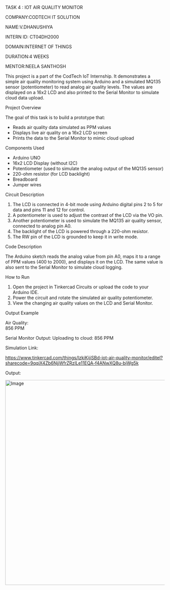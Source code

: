 TASK 4 : IOT AIR QUALITY MONITOR

COMPANY:CODTECH IT SOLUTION

NAME:V.DHANUSHIYA

INTERN ID: CT04DH2000

DOMAIN:INTERNET OF THINGS

DURATION:4 WEEKS

MENTOR:NEELA SANTHOSH

This project is a part of the CodTech IoT Internship.
It demonstrates a simple air quality monitoring system using Arduino and a simulated MQ135 sensor (potentiometer) to read analog air quality levels. 
The values are displayed on a 16x2 LCD and also printed to the Serial Monitor to simulate cloud data upload.

 Project Overview

The goal of this task is to build a prototype that:

- Reads air quality data simulated as PPM values
- Displays live air quality on a 16x2 LCD screen
- Prints the data to the Serial Monitor to mimic cloud upload

 Components Used

- Arduino UNO
- 16x2 LCD Display (without I2C)
- Potentiometer (used to simulate the analog output of the MQ135 sensor)
- 220-ohm resistor (for LCD backlight)
- Breadboard
- Jumper wires

Circuit Description

1. The LCD is connected in 4-bit mode using Arduino digital pins 2 to 5 for data and pins 11 and 12 for control.
2. A potentiometer is used to adjust the contrast of the LCD via the VO pin.
3. Another potentiometer is used to simulate the MQ135 air quality sensor, connected to analog pin A0.
4. The backlight of the LCD is powered through a 220-ohm resistor.
5. The RW pin of the LCD is grounded to keep it in write mode.

Code Description

The Arduino sketch reads the analog value from pin A0, maps it to a range of PPM values (400 to 2000), and displays it on the LCD. The same value is also sent to the Serial Monitor to simulate cloud logging.

How to Run

1. Open the project in Tinkercad Circuits or upload the code to your Arduino IDE.
2. Power the circuit and rotate the simulated air quality potentiometer.
3. View the changing air quality values on the LCD and Serial Monitor.

Output Example

Air Quality:  
856 PPM

Serial Monitor Output:
Uploading to cloud: 856 PPM

Simulation Link: 

https://www.tinkercad.com/things/lzkiKijiSBd-iot-air-quality-monitor/editel?sharecode=9qqiX4Zb6NjjWfrZRzILe11EQA-f4ANwXQ8u-bjWg5k

Output:

<img width="1339" height="646" alt="Image" src="https://github.com/user-attachments/assets/d524fd38-9e74-47f7-aed7-fbc3621e4b10" />
